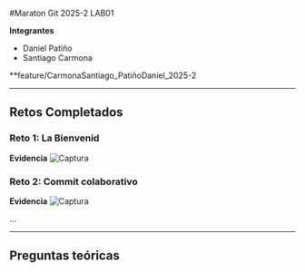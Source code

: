 #Maraton Git 2025-2 LAB01

**Integrantes**
- Daniel Patiño 
- Santiago Carmona

**feature/CarmonaSantiago_PatiñoDaniel_2025-2

---

## Retos Completados


### Reto 1: La Bienvenid
**Evidencia**
![Captura](imagenes/reto1_config.png)


### Reto 2: Commit colaborativo

**Evidencia**
![Captura]()

...

---

## Preguntas teóricas


